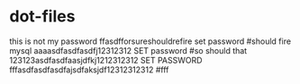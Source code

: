 # dot-files
this is not my password ffasdfforsureshouldrefire
set password #should fire mysql aaaasdfasdfasdfj12312312
SET password #so should that 123123asdfasdfaasjdfkj1212312312
SET PASSWORD fffasdfasdfasdfajsdfaksjdf12312312312
#fff
